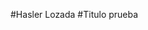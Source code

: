 #Hasler Lozada
#Titulo prueba
<!---
Hasler-Lozada/Hasler-Lozada is a ✨ special ✨ repository because its `README.md` (this file) appears on your GitHub profile.
You can click the Preview link to take a look at your changes.
--->
